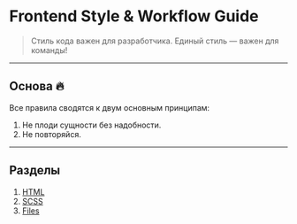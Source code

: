 # Frontend Style & Workflow Guide

> Стиль кода важен для разработчика. Единый стиль — важен для команды!

------------------------------------------

## Основа 🔥

Все правила сводятся к двум основным принципам:

1. Не плоди сущности без надобности.
2. Не повторяйся.

------------------------------------------

## Разделы

1. [HTML](html)
2. [SCSS](scss)
3. [Files](files)
